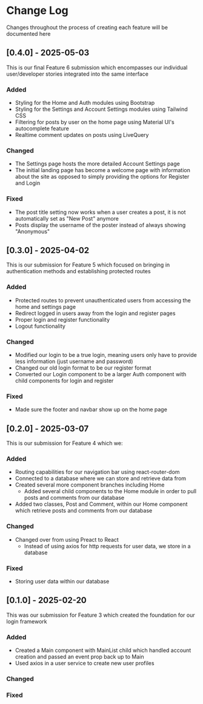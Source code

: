 # Change Log
Changes throughout the process of creating each feature will be documented here

## [0.4.0] - 2025-05-03
This is our final Feature 6 submission which encompasses our individual user/developer stories integrated into the same interface

### Added
- Styling for the Home and Auth modules using Bootstrap
- Styling for the Settings and Account Settings modules using Tailwind CSS
- Filtering for posts by user on the home page using Material UI's autocomplete feature
- Realtime comment updates on posts using LiveQuery 

### Changed
- The Settings page hosts the more detailed Account Settings page
- The initial landing page has become a welcome page  with information about the site as opposed to simply providing the options for Register and Login

### Fixed
- The post title setting now works when a user creates a post, it is not automatically set as "New Post" anymore
- Posts display the username of the poster instead of always showing "Anonymous"

## [0.3.0] - 2025-04-02
This is our submission for Feature 5 which focused on bringing in authentication methods and establishing protected routes

### Added
- Protected routes to prevent unauthenticated users from accessing the home and settings page
- Redirect logged in users away from the login and register pages
- Proper login and register functionality
- Logout functionality 

### Changed
- Modified our login to be a true login, meaning users only have to provide less information (just username and password)
- Changed our old login format to be our register format
- Converted our Login component to be a larger Auth component with child components for login and register

### Fixed
- Made sure the footer and navbar show up on the home page

## [0.2.0] - 2025-03-07
This is our submission for Feature 4 which we:

### Added
- Routing capabilities for our navigation bar using react-router-dom
- Connected to a database where we can store and retrieve data from
- Created several more component branches including Home 
    - Added several child components to the Home module in order to pull posts and comments from our database
- Added two classes, Post and Comment, within our Home component which retrieve posts and comments from our database

### Changed
- Changed over from using Preact to React 
    - Instead of using axios for http requests for user data, we store in a database

### Fixed
- Storing user data within our database 

## [0.1.0] - 2025-02-20
This was our submission for Feature 3 which created the foundation for our login framework

### Added
- Created a Main component with MainList child which handled account creation and passed an event prop back up to Main
- Used axios in a user service to create new user profiles

### Changed

### Fixed